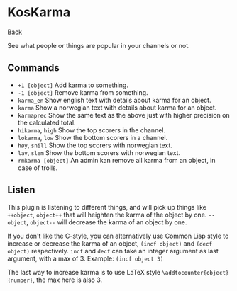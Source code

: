 # KosKarma

[Back](/datamaskin/)

See what people or things are popular in your channels or not.

## Commands
- `+1 [object]` Add karma to something.
- `-1 [object]` Remove karma from something.
- `karma_en` Show english text with details about  karma for an object.
- `karma` Show a norwegian text with details about karma for an object.
- `karmaprec` Show the same text as the above just with higher
  precision on the calculated total.
- `hikarma`, `high` Show the top scorers in the channel.
- `lokarma`, `low` Show the bottom scorers in a channel.
- `høy`, `snill` Show the top scorers with norwegian text.
- `lav`, `slem` Show the bottom scorers with norwegian text.
- `rmkarma [object]` An admin kan remove all karma from an object, in case of trolls.

## Listen

This plugin is listening to different things, and will pick up things
like `++object`, `object++` that will heighten the karma of the object
by one. `--object`, `object--` will decrease the karma of an object by
one.

If you don't like the C-style, you can alternatively use Common Lisp
style to increase or decrease the karma of an object, `(incf object)`
and `(decf object)` respectively. `incf` and `decf` can take an
integer argument as last argument, with a max of 3. Example: `(incf
object 3)`

The last way to increase karma is to use LaTeX style
`\addtocounter{object}{number}`, the max here is also 3.
